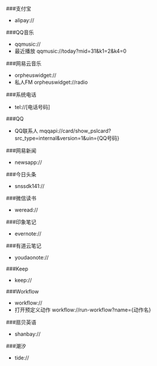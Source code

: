 
###支付宝
- alipay://

###QQ音乐
- qqmusic://
- 最近播放 qqmusic://today?mid=31&k1=2&k4=0

###网易云音乐
- orpheuswidget://
- 私人FM orpheuswidget://radio

###系统电话
- tel://[电话号码]

###QQ
- QQ联系人 mqqapi://card/show_pslcard?src_type=internal&version=1&uin={QQ号码}

###网易新闻
- newsapp://

###今日头条
- snssdk141://

###微信读书
- weread://

###印象笔记
- evernote://

###有道云笔记
- youdaonote://

###Keep 
- keep://

###Workflow
- workflow://
- 打开预定义动作 workflow://run-workflow?name={动作名}

###扇贝英语
- shanbay://

###潮汐
- tide://


